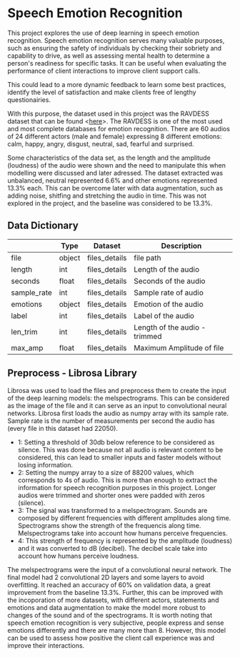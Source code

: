 # Speech Emotion Recognition
This project explores the use of deep learning in speech emotion recognition.
Speech emotion recognition serves many valuable purposes, such as ensuring the safety of individuals by checking their sobriety and capability to drive, as well as assessing mental health to determine a person's readiness for specific tasks. It can be useful when evaluating the performance of client interactions to improve client support calls. 

This could lead to a more dynamic feedback to learn some best practices, identify the level of satisfaction and make clients free of lengthy questionairies.

With this purpose, the dataset used in this project was the RAVDESS dataset that can be found <[here](https://zenodo.org/record/1188976)>.
The RAVDESS is one of the most used and most complete databases for emotion recognition. There are 60 audios of 24 different actors (male and female) expressing 8 different emotions: calm, happy, angry, disgust, neutral, sad, fearful and surprised.

Some characteristics of the data set, as the length and the amplitude (loudness) of the audio were shown and the need to manipulate this when modelling were discussed and later adressed. The dataset extracted was unbalanced, neutral represented 6.6% and other emotions represented 13.3% each. This can be overcome later with data augmentation, such as adding noise, shitfing and stretching the audio in time. This was not explored in the project, and the baseline was considered to be 13.3%.

## Data Dictionary
||Type|Dataset|Description|
|---|---|---|---|
|file|object|files_details|file path| 
|length|int|files_details|Length of the audio| 
|seconds|float|files_details|Seconds of the audio| 
|sample_rate|int|files_details|Sample rate of audio| 
|emotions|object|files_details|Emotion of the audio| 
|label|int|files_details|Label of the audio| 
|len_trim|int|files_details|Length of the audio - trimmed| 
|max_amp|float|files_details|Maximum Amplitude of file| 

## Preprocess - Librosa Library
Librosa was used to load the files and preprocess them to create the input of the deep learning models: the melspectrograms. This can be considered as the image of the file and it can serve as an input to convolutional neural networks. Librosa first loads the audio as numpy array with its sample rate. Sample rate is the number of measurements per second the audio has (every file in this dataset had 22050).
- 1: Setting a threshold of 30db below reference to be considered as silence. This was done because not all audio is relevant content to be considered, this can lead to smaller inputs and faster models without losing information.
- 2: Setting the numpy array to a size of 88200 values, which corresponds to 4s of audio. This is more than enough to extract the information for speech recognition purposes in this project. Longer audios were trimmed and shorter ones were padded with zeros (silence).
- 3: The signal was transformed to a melspectrogram. Sounds are composed by different frequencies with different amplitudes along time. Spectrograms show the strength of the frequencis along time. Melspectrograms take into account how humans perceive frequencies.
- 4: This strength of frequency is represented by the amplitude (loudness) and it was converted to dB (decibel). The decibel scale take into account how humans perceive loudness.

The melspectrograms were the input of a convolutional neural network. The final model had 2 convolutional 2D layers and some layers to avoid overfitting.
It reached an accuracy of 60% on validation data, a great improvement from the baseline 13.3%.
Further, this can be improved with the incoporation of more datasets, with different actors, statements and emotions and data augmentation to make the model more robust to changes of the sound and of the spectrograms. It is worth noting that speech emotion recognition is very subjective, people express and sense emotions differently and there are many more than 8. However, this model can be used to assess how positive the client call experience was and improve their interactions.
